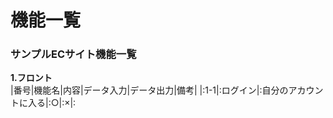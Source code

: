 # 機能一覧
### サンプルECサイト機能一覧
**1.フロント**<br>
|番号|機能名|内容|データ入力|データ出力|備考|
|:1-1|:ログイン|:自分のアカウントに入る|:○|:×|:
